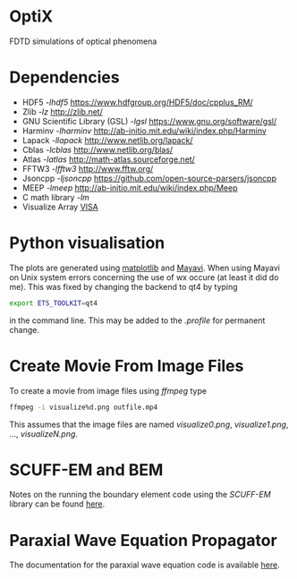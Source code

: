 # OptiX
FDTD simulations of optical phenomena

# Dependencies
* HDF5 *-lhdf5* <https://www.hdfgroup.org/HDF5/doc/cpplus_RM/>
* Zlib *-lz* <http://zlib.net/>
* GNU Scientific Library (GSL) *-lgsl* <https://www.gnu.org/software/gsl/>
* Harminv *-lharminv* <http://ab-initio.mit.edu/wiki/index.php/Harminv>
* Lapack *-llapack* <http://www.netlib.org/lapack/>
* Cblas *-lcblas* <http://www.netlib.org/blas/>
* Atlas *-latlas* <http://math-atlas.sourceforge.net/>
* FFTW3 *-lfftw3* <http://www.fftw.org/>
* Jsoncpp *-ljsoncpp* <https://github.com/open-source-parsers/jsoncpp>
* MEEP *-lmeep* <http://ab-initio.mit.edu/wiki/index.php/Meep>  
* C math library *-lm*
* Visualize Array [VISA](https://github.com/davidkleiven/VISA)

# Python visualisation
The plots are generated using [matplotlib](http://matplotlib.org/) and [Mayavi](http://docs.enthought.com/mayavi/mayavi/).
When using Mayavi on Unix system errors concerning the use of wx occure (at least it did do me).
This was fixed by changing the backend to qt4 by typing

```bash
export ETS_TOOLKIT=qt4
```

in the command line. This may be added to the *.profile* for permanent change.

# Create Movie From Image Files
To create a movie from image files using *ffmpeg* type

```bash
ffmpeg -i visualize%d.png outfile.mp4
```

This assumes that the image files are named *visualize0.png*, *visualize1.png*, ..., *visualizeN.png*.

# SCUFF-EM and BEM
Notes on the running the boundary element code using the *SCUFF-EM* library can be found [here](FresnelBEM/Notes.md).

# Paraxial Wave Equation Propagator
The documentation for the paraxial wave equation code is available [here](https://davidkleiven.github.io/ParaxialWaveDoc/).
